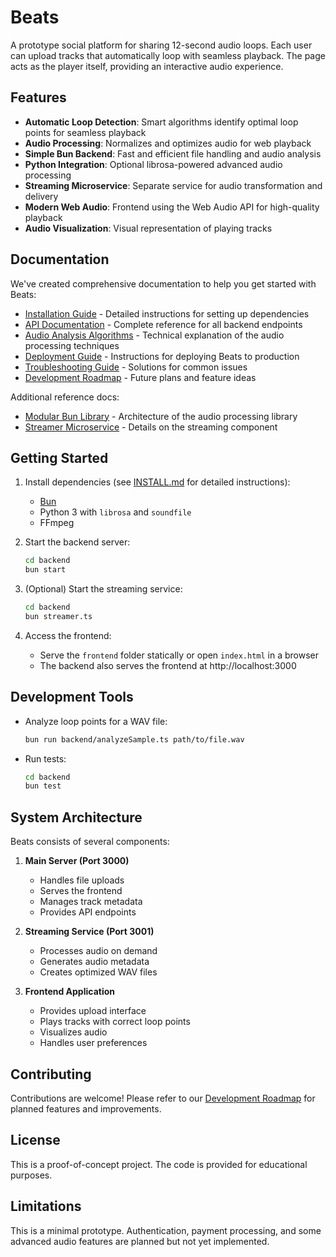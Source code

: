 # Beats

A prototype social platform for sharing 12-second audio loops. Each user can upload tracks that automatically loop with seamless playback. The page acts as the player itself, providing an interactive audio experience.

## Features

- **Automatic Loop Detection**: Smart algorithms identify optimal loop points for seamless playback
- **Audio Processing**: Normalizes and optimizes audio for web playback
- **Simple Bun Backend**: Fast and efficient file handling and audio analysis
- **Python Integration**: Optional librosa-powered advanced audio processing
- **Streaming Microservice**: Separate service for audio transformation and delivery
- **Modern Web Audio**: Frontend using the Web Audio API for high-quality playback
- **Audio Visualization**: Visual representation of playing tracks

## Documentation

We've created comprehensive documentation to help you get started with Beats:

- [Installation Guide](./INSTALL.md) - Detailed instructions for setting up dependencies
- [API Documentation](./API.md) - Complete reference for all backend endpoints
- [Audio Analysis Algorithms](./docs/audio-analysis.md) - Technical explanation of the audio processing techniques
- [Deployment Guide](./docs/deployment.md) - Instructions for deploying Beats to production
- [Troubleshooting Guide](./docs/troubleshooting.md) - Solutions for common issues
- [Development Roadmap](./docs/roadmap.md) - Future plans and feature ideas

Additional reference docs:
- [Modular Bun Library](./docs/modular-bun-library.md) - Architecture of the audio processing library
- [Streamer Microservice](./docs/streamer-microservice.md) - Details on the streaming component

## Getting Started

1. Install dependencies (see [INSTALL.md](./INSTALL.md) for detailed instructions):
   - [Bun](https://bun.sh)
   - Python 3 with `librosa` and `soundfile`
   - FFmpeg

2. Start the backend server:
   ```bash
   cd backend
   bun start
   ```

3. (Optional) Start the streaming service:
   ```bash
   cd backend
   bun streamer.ts
   ```

4. Access the frontend:
   - Serve the `frontend` folder statically or open `index.html` in a browser
   - The backend also serves the frontend at http://localhost:3000

## Development Tools

- Analyze loop points for a WAV file:
  ```bash
  bun run backend/analyzeSample.ts path/to/file.wav
  ```

- Run tests:
  ```bash
  cd backend
  bun test
  ```

## System Architecture

Beats consists of several components:

1. **Main Server (Port 3000)**
   - Handles file uploads
   - Serves the frontend
   - Manages track metadata
   - Provides API endpoints

2. **Streaming Service (Port 3001)**
   - Processes audio on demand
   - Generates audio metadata
   - Creates optimized WAV files

3. **Frontend Application**
   - Provides upload interface
   - Plays tracks with correct loop points
   - Visualizes audio
   - Handles user preferences

## Contributing

Contributions are welcome! Please refer to our [Development Roadmap](./docs/roadmap.md) for planned features and improvements.

## License

This is a proof-of-concept project. The code is provided for educational purposes.

## Limitations

This is a minimal prototype. Authentication, payment processing, and some advanced audio features are planned but not yet implemented.
